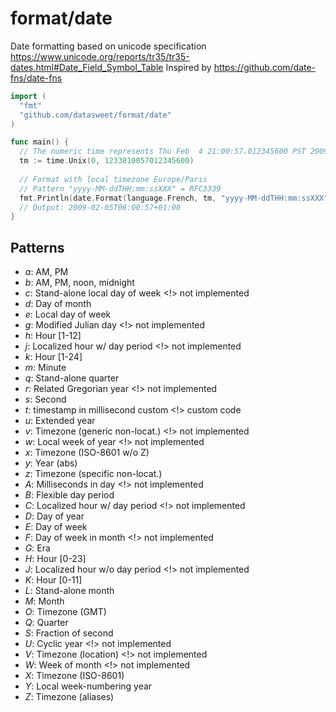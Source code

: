# format/date

Date formatting based on unicode specification
https://www.unicode.org/reports/tr35/tr35-dates.html#Date_Field_Symbol_Table
Inspired by https://github.com/date-fns/date-fns

```go
import (
  "fmt"
  "github.com/datasweet/format/date"
)

func main() {
  // The numeric time represents Thu Feb  4 21:00:57.012345600 PST 2009
  tm := time.Unix(0, 1233810057012345600)
  
  // Format with local timezone Europe/Paris
  // Pattern "yyyy-MM-ddTHH:mm:ssXXX" = RFC3339
  fmt.Println(date.Format(language.French, tm, "yyyy-MM-ddTHH:mm:ssXXX"))
  // Output: 2009-02-05T06:00:57+01:00
}
```

## Patterns

*	_a_: AM, PM
* _b_: AM, PM, noon, midnight
* _c_: Stand-alone local day of week <!> not implemented
* _d_: Day of month
* _e_: Local day of week
* _g_: Modified Julian day <!> not implemented
* _h_: Hour [1-12]
* _j_: Localized hour w/ day period <!> not implemented
* _k_: Hour [1-24]
* _m_: Minute		
* _q_: Stand-alone quarter
* _r_: Related Gregorian year  <!> not implemented
* _s_: Second
* _t_: timestamp in millisecond custom  <!> custom code
* _u_: Extended year
* _v_: Timezone (generic non-locat.) <!> not implemented
* _w_: Local week of year  <!> not implemented
* _x_: Timezone (ISO-8601 w/o Z)
* _y_: Year (abs)
* _z_: Timezone (specific non-locat.)
* _A_: Milliseconds in day <!> not implemented
* _B_: Flexible day period		
* _C_: Localized hour w/ day period <!> not implemented
* _D_: Day of year
* _E_: Day of week
* _F_: Day of week in month  <!> not implemented
* _G_: Era
* _H_: Hour [0-23]
* _J_: Localized hour w/o day period <!> not implemented
* _K_: Hour [0-11]
* _L_: Stand-alone month
* _M_: Month
* _O_: Timezone (GMT)
* _Q_: Quarter
* _S_: Fraction of second
* _U_: Cyclic year  <!> not implemented
* _V_: Timezone (location) <!> not implemented
* _W_: Week of month  <!> not implemented
* _X_: Timezone (ISO-8601)
* _Y_: Local week-numbering year
* _Z_: Timezone (aliases)
